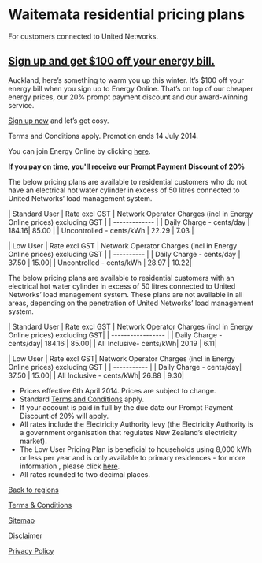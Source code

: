 # Waitemata residential pricing plans
For customers connected to United Networks.

 

## [Sign up and get $100 off your energy bill.](http://cheaperenergy.co.nz/index.php/join)
Auckland, here’s something to warm you up this winter. It’s $100 off your energy bill when you sign up to Energy Online. That’s on top of our cheaper energy prices, our 20% prompt payment discount and our award-winning service.

[Sign up now](http://cheaperenergy.co.nz/index.php/join) and let’s get cosy.

<p class="legals">Terms and Conditions apply. Promotion ends 14 July 2014.</p>

 

You can join Energy Online by clicking [here](https://join-us.energyonline.co.nz/web/eol/join).

**If you pay on time, you'll receive our Prompt Payment Discount of 20%**

 

The below pricing plans are available to residential customers who do not have an electrical hot water cylinder in excess of 50 litres connected to United Networks’ load management system.


| Standard User	| Rate excl GST	| Network Operator Charges (incl in Energy Online  prices) excluding GST | 
| ------------- | 
| Daily Charge - cents/day	| 184.16| 85.00 | 
| Uncontrolled - cents/kWh	| 22.29	| 7.03  | 
 
 
| Low User	| Rate excl GST	| Network Operator Charges (incl in Energy Online prices) excluding GST | 
|  ---------- | 
| Daily Charge - cents/day	| 37.50	| 15.00| 
| Uncontrolled - cents/kWh	| 28.97	| 10.22| 
 


The below pricing plans are available to residential customers with an electrical hot water cylinder in excess of 50 litres connected to United Networks’ load management system. These plans are not available in all areas, depending on the penetration of United Networks’ load management system.

| Standard User	| Rate excl GST	| Network Operator Charges (incl in Energy Online prices) excluding GST| 
|  ----------------- | 
| Daily Charge - cents/day| 	184.16	| 85.00| 
| All Inclusive- cents/kWh| 	20.19	| 6.11| 
 

|  Low User	|  Rate excl GST| Network Operator Charges (incl in Energy Online prices) excluding GST |
| ----------- | 
| Daily Charge - cents/day| 	37.50	| 15.00| 
| All Inclusive - cents/kWh| 	26.88	| 9.30| 
 

- Prices effective 6th April 2014. Prices are subject to change.
- Standard [Terms and Conditions](http://www.energyonline.co.nz/terms) apply.
- If your account is paid in full by the due date our Prompt Payment Discount of 20% will apply.
- All rates include the Electricity Authority levy (the Electricity Authority is a government organisation that regulates New Zealand’s electricity market).
- The Low User Pricing Plan is beneficial to households using 8,000 kWh or less per year and is only available to primary residences - for more information , please click [here](http://www.energyonline.co.nz/residential/residential_faqs/residential_faqs_-_low_user).
- All rates rounded to two decimal places.


[Back to regions](http://www.energyonline.co.nz/residential/pricing_plans/residential_electricity_pricing_plans)

[Terms & Conditions](http://www.energyonline.co.nz/terms)

[Sitemap](http://www.energyonline.co.nz/home/site_map)

[Disclaimer](http://www.energyonline.co.nz/home/site_map/disclaimer)

[Privacy Policy](http://www.energyonline.co.nz/home/site_map/privacy_policy)
